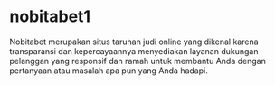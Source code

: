 # nobitabet1
Nobitabet merupakan situs taruhan judi online yang dikenal karena transparansi dan kepercayaannya menyediakan layanan dukungan pelanggan yang responsif dan ramah untuk membantu Anda dengan pertanyaan atau masalah apa pun yang Anda hadapi.
